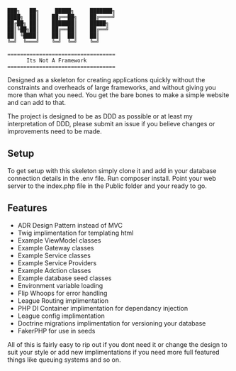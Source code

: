 ```
███╗   ██╗     █████╗     ███████╗
████╗  ██║    ██╔══██╗    ██╔════╝
██╔██╗ ██║    ███████║    █████╗  
██║╚██╗██║    ██╔══██║    ██╔══╝  
██║ ╚████║    ██║  ██║    ██║     
╚═╝  ╚═══╝    ╚═╝  ╚═╝    ╚═╝
                                  
==================================
      Its Not A Framework
==================================
```

Designed as a skeleton for creating applications quickly without the constraints and overheads of large frameworks, 
and without giving you more than what you need. You get the bare bones to make a simple website and can add to that.

The project is designed to be as DDD as possible or at least my interpretation of DDD, please submit an issue if you 
believe changes or improvements need to be made.

## Setup

To get setup with this skeleton simply clone it and add in your database connection details in the .env file. Run composer install.
Point your web server to the index.php file in the Public folder and your ready to go. 

## Features

- ADR Design Pattern instead of MVC
- Twig implimentation for templating html
- Example ViewModel classes
- Example Gateway classes
- Example Service classes
- Example Service Providers
- Example Adction classes
- Example database seed classes
- Environment variable loading
- Flip Whoops for error handling
- League Routing implimentation
- PHP DI Container implimentation for dependancy injection
- League config implimentation
- Doctrine migrations implimentation for versioning your database
- FakerPHP for use in seeds

All of this is fairly easy to rip out if you dont need it or change the design to suit your style
or add new implimentations if you need more full featured things like queuing systems and so on.
